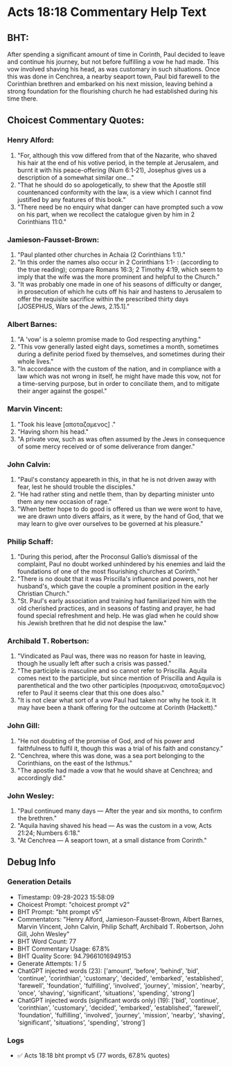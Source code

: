 # Acts 18:18 Commentary Help Text

## BHT:
After spending a significant amount of time in Corinth, Paul decided to leave and continue his journey, but not before fulfilling a vow he had made. This vow involved shaving his head, as was customary in such situations. Once this was done in Cenchrea, a nearby seaport town, Paul bid farewell to the Corinthian brethren and embarked on his next mission, leaving behind a strong foundation for the flourishing church he had established during his time there.

## Choicest Commentary Quotes:
### Henry Alford:
1. "For, although this vow differed from that of the Nazarite, who shaved his hair at the end of his votive period, in the temple at Jerusalem, and burnt it with his peace-offering (Num 6:1-21), Josephus gives us a description of a somewhat similar one..." 
2. "That he should do so apologetically, to shew that the Apostle still countenanced conformity with the law, is a view which I cannot find justified by any features of this book."
3. "There need be no enquiry what danger can have prompted such a vow on his part, when we recollect the catalogue given by him in 2 Corinthians 11:0."

### Jamieson-Fausset-Brown:
1. "Paul planted other churches in Achaia (2 Corinthians 1:1)."
2. "In this order the names also occur in 2 Corinthians 1:1- : (according to the true reading); compare Romans 16:3; 2 Timothy 4:19, which seem to imply that the wife was the more prominent and helpful to the Church."
3. "It was probably one made in one of his seasons of difficulty or danger, in prosecution of which he cuts off his hair and hastens to Jerusalem to offer the requisite sacrifice within the prescribed thirty days [JOSEPHUS, Wars of the Jews, 2.15.1]."

### Albert Barnes:
1. "A 'vow' is a solemn promise made to God respecting anything."
2. "This vow generally lasted eight days, sometimes a month, sometimes during a definite period fixed by themselves, and sometimes during their whole lives."
3. "In accordance with the custom of the nation, and in compliance with a law which was not wrong in itself, he might have made this vow, not for a time-serving purpose, but in order to conciliate them, and to mitigate their anger against the gospel."

### Marvin Vincent:
1. "Took his leave [αποταζαμενος] ."
2. "Having shorn his head."
3. "A private vow, such as was often assumed by the Jews in consequence of some mercy received or of some deliverance from danger."

### John Calvin:
1. "Paul's constancy appeareth in this, in that he is not driven away with fear, lest he should trouble the disciples."
2. "He had rather sting and nettle them, than by departing minister unto them any new occasion of rage."
3. "When better hope to do good is offered us than we were wont to have, we are drawn unto divers affairs, as it were, by the hand of God, that we may learn to give over ourselves to be governed at his pleasure."

### Philip Schaff:
1. "During this period, after the Proconsul Gallio’s dismissal of the complaint, Paul no doubt worked unhindered by his enemies and laid the foundations of one of the most flourishing churches at Corinth."
2. "There is no doubt that it was Priscilla's influence and powers, not her husband's, which gave the couple a prominent position in the early Christian Church."
3. "St. Paul's early association and training had familiarized him with the old cherished practices, and in seasons of fasting and prayer, he had found special refreshment and help. He was glad when he could show his Jewish brethren that he did not despise the law."

### Archibald T. Robertson:
1. "Vindicated as Paul was, there was no reason for haste in leaving, though he usually left after such a crisis was passed."
2. "The participle is masculine and so cannot refer to Priscilla. Aquila comes next to the participle, but since mention of Priscilla and Aquila is parenthetical and the two other participles (προσμεινασ, αποταξαμενος) refer to Paul it seems clear that this one does also."
3. "It is not clear what sort of a vow Paul had taken nor why he took it. It may have been a thank offering for the outcome at Corinth (Hackett)."

### John Gill:
1. "He not doubting of the promise of God, and of his power and faithfulness to fulfil it, though this was a trial of his faith and constancy."
2. "Cenchrea, where this was done, was a sea port belonging to the Corinthians, on the east of the Isthmus."
3. "The apostle had made a vow that he would shave at Cenchrea; and accordingly did."

### John Wesley:
1. "Paul continued many days — After the year and six months, to confirm the brethren."
2. "Aquila having shaved his head — As was the custom in a vow, Acts 21:24; Numbers 6:18."
3. "At Cenchrea — A seaport town, at a small distance from Corinth."


## Debug Info
### Generation Details
- Timestamp: 09-28-2023 15:58:09
- Choicest Prompt: "choicest prompt v2"
- BHT Prompt: "bht prompt v5"
- Commentators: "Henry Alford, Jamieson-Fausset-Brown, Albert Barnes, Marvin Vincent, John Calvin, Philip Schaff, Archibald T. Robertson, John Gill, John Wesley"
- BHT Word Count: 77
- BHT Commentary Usage: 67.8%
- BHT Quality Score: 94.79661016949153
- Generate Attempts: 1 / 5
- ChatGPT injected words (23):
	['amount', 'before', 'behind', 'bid', 'continue', 'corinthian', 'customary', 'decided', 'embarked', 'established', 'farewell', 'foundation', 'fulfilling', 'involved', 'journey', 'mission', 'nearby', 'once', 'shaving', 'significant', 'situations', 'spending', 'strong']
- ChatGPT injected words (significant words only) (19):
	['bid', 'continue', 'corinthian', 'customary', 'decided', 'embarked', 'established', 'farewell', 'foundation', 'fulfilling', 'involved', 'journey', 'mission', 'nearby', 'shaving', 'significant', 'situations', 'spending', 'strong']

### Logs
- ✅ Acts 18:18 bht prompt v5 (77 words, 67.8% quotes)